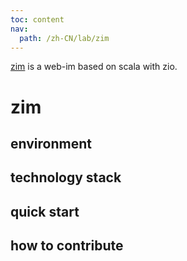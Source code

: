 ```yaml
---
toc: content
nav:
  path: /zh-CN/lab/zim
---
```



[zim]((https://github.com/bitlap/zim)) is a web-im based on scala with zio.


# zim


## environment


## technology stack


## quick start


## how to contribute
